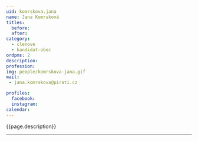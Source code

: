 ```yaml
---
uid: komrskova.jana
name: Jana Komrsková
titles:
  before: 
  after:
category:
  - clenove
  - kandidat-obec 
ordpms: 2
description: 
profession: 
img: people/komrskova-jana.gif
mail:
 - jana.komrskova@pirati.cz

profiles:
  facebook: 
  instagram: 
calendar: 
---
```


{{page.description}}



---
